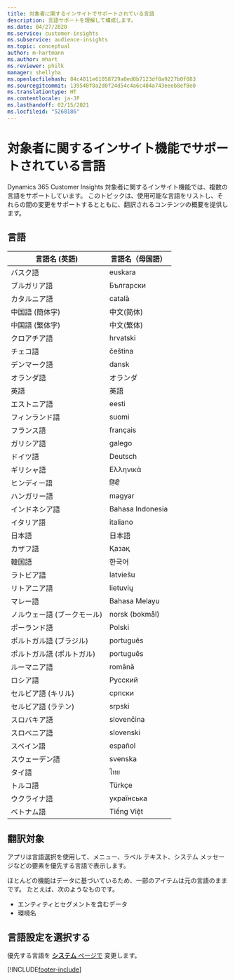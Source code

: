 ```yaml
---
title: 対象者に関するインサイトでサポートされている言語
description: 言語サポートを理解して構成します。
ms.date: 04/27/2020
ms.service: customer-insights
ms.subservice: audience-insights
ms.topic: conceptual
author: m-hartmann
ms.author: mhart
ms.reviewer: philk
manager: shellyha
ms.openlocfilehash: 84c4011e61058729a0ed0b7123df8a9227b0f083
ms.sourcegitcommit: 139548f8a2d0f24d54c4a6c404a743eeeb8ef8e0
ms.translationtype: HT
ms.contentlocale: ja-JP
ms.lasthandoff: 02/15/2021
ms.locfileid: "5268186"
---
```

# <a name="supported-languages-for-audience-insights-capability"></a>対象者に関するインサイト機能でサポートされている言語

Dynamics 365 Customer Insights 対象者に関するインサイト機能では、複数の言語をサポートしています。 このトピックは、使用可能な言語をリストし、それらの間の変更をサポートするとともに、翻訳されるコンテンツの概要を提供します。

## <a name="languages"></a>言語

| 言語名 (英語)|  言語名（母国語） |
| ------------- | ------------- |
| バスク語 | euskara |
| ブルガリア語 | Български |
| カタルニア語 | català |
| 中国語 (簡体字) | 中文(简体) |
| 中国語 (繁体字) | 中文(繁体) |
| クロアチア語 | hrvatski |
| チェコ語 | čeština |
| デンマーク語 | dansk |
| オランダ語 | オランダ |
| 英語 | 英語 |
| エストニア語 | eesti |
| フィンランド語 | suomi |
| フランス語 | français |
| ガリシア語 | galego |
| ドイツ語 | Deutsch |
| ギリシャ語 | Ελληνικά |
| ヒンディー語 | हिंदी |
| ハンガリー語 | magyar |
| インドネシア語 | Bahasa Indonesia |
| イタリア語 | italiano |
| 日本語 | 日本語 |
| カザフ語 | Қазақ |
| 韓国語 | 한국어 |
| ラトビア語 | latviešu |
| リトアニア語 | lietuvių |
| マレー語 | Bahasa Melayu |
| ノルウェー語 (ブークモール) | norsk (bokmål) |
| ポーランド語 | Polski |
| ポルトガル語 (ブラジル) | português |
| ポルトガル語 (ポルトガル) | português |
| ルーマニア語 | română |
| ロシア語 | Русский |
| セルビア語 (キリル) | српски |
| セルビア語 (ラテン) | srpski |
| スロバキア語 | slovenčina |
| スロベニア語 | slovenski |
| スペイン語 | español |
| スウェーデン語 | svenska |
| タイ語 | ไทย |
| トルコ語 | Türkçe |
| ウクライナ語 | українська |
| ベトナム語 | Tiếng Việt |

## <a name="whats-translated"></a>翻訳対象

アプリは言語選択を使用して、メニュー、ラベル テキスト、システム メッセージなどの要素を優先する言語で表示します。

ほとんどの機能はデータに基づいているため、一部のアイテムは元の言語のままです。 たとえば、次のようなものです。

- エンティティとセグメントを含むデータ
- 環境名

## <a name="choose-your-language-settings"></a>言語設定を選択する  

優先する言語を [**システム** ページで](system.md) 変更します。


[!INCLUDE[footer-include](../includes/footer-banner.md)]